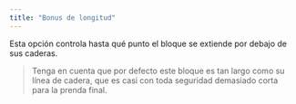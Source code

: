 ```yaml
---
title: "Bonus de longitud"
---
```


Esta opción controla hasta qué punto el bloque se extiende por debajo de sus caderas.

> Tenga en cuenta que por defecto este bloque es tan largo como su línea de cadera, que es casi con toda seguridad demasiado corta para la prenda final.




